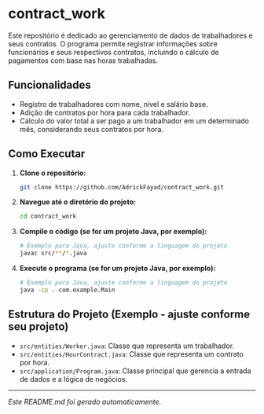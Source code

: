 # contract_work

Este repositório é dedicado ao gerenciamento de dados de trabalhadores e seus contratos. O programa permite registrar informações sobre funcionários e seus respectivos contratos, incluindo o cálculo de pagamentos com base nas horas trabalhadas.

## Funcionalidades

*   Registro de trabalhadores com nome, nível e salário base.
*   Adição de contratos por hora para cada trabalhador.
*   Cálculo do valor total a ser pago a um trabalhador em um determinado mês, considerando seus contratos por hora.

## Como Executar

1.  **Clone o repositório:**
    ```bash
    git clone https://github.com/AdrickFayad/contract_work.git
    ```
2.  **Navegue até o diretório do projeto:**
    ```bash
    cd contract_work
    ```
3.  **Compile o código (se for um projeto Java, por exemplo):**
    ```bash
    # Exemplo para Java, ajuste conforme a linguagem do projeto
    javac src/**/*.java
    ```
4.  **Execute o programa (se for um projeto Java, por exemplo):**
    ```bash
    # Exemplo para Java, ajuste conforme a linguagem do projeto
    java -cp . com.example.Main
    ```

## Estrutura do Projeto (Exemplo - ajuste conforme seu projeto)

*   `src/entities/Worker.java`: Classe que representa um trabalhador.
*   `src/entities/HourContract.java`: Classe que representa um contrato por hora.
*   `src/application/Program.java`: Classe principal que gerencia a entrada de dados e a lógica de negócios.

---

*Este README.md foi gerado automaticamente.*
